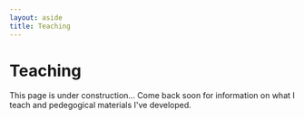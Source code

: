 ```yaml
---
layout: aside
title: Teaching
---
```


Teaching
========

This page is under construction… Come back soon for information on what I teach and pedegogical materials I've developed. 